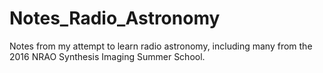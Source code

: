 # Notes_Radio_Astronomy
Notes from my attempt to learn radio astronomy, including many from the 2016 NRAO Synthesis Imaging Summer School. 
